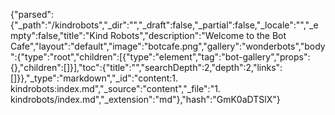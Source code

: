 {"parsed":{"\_path":"/kindrobots","\_dir":"","\_draft":false,"\_partial":false,"\_locale":"","\_empty":false,"title":"Kind Robots","description":"Welcome to the Bot Cafe","layout":"default","image":"botcafe.png","gallery":"wonderbots","body":{"type":"root","children":[{"type":"element","tag":"bot-gallery","props":{},"children":[]}],"toc":{"title":"","searchDepth":2,"depth":2,"links":[]}},"\_type":"markdown","\_id":"content:1. kindrobots:index.md","\_source":"content","\_file":"1. kindrobots/index.md","\_extension":"md"},"hash":"GmK0aDTSlX"}

